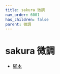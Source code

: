 ```yaml
---
title: sakura 微調
nav_order: 6001
has_children: false
parent: 微調
---
```



# sakura 微調


* [腳本](https://github.com/samwhelp/note-about-manjaro/tree/gh-pages/_demo/adjustment/tool/sakura)
